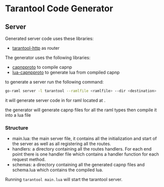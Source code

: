# Tarantool Code Generator

## Server

Generated server code uses these libraries:
- [tarantool-http](https://github.com/tarantool/http/) as router

The generator uses the following libraries:
- [capnpproto](https://github.com/capnproto/capnproto) to compile capnp
- [lua-capnpproto](https://github.com/cloudflare/lua-capnproto) to generate lua from compiled capnp


to generate a server run the following command:
```bash
go-raml server -l tarantool --ramlfile <ramlfile> --dir <destination>
```

it will generate server code in <destination> for raml located at <ramlfile>.

the generator will generate capnp files for all the raml types then compile it into a lua file

### Structure
- main.lua: the main server file, it contains all the initialization and start of the server as well as all registering all the routes.
- handlers: a directory containing all the routes handlers. For each end point there is one handler file which contains a handler function for each request method.
- schemas: a directory containing all the generated capnp files and schema.lua which contains the compiled lua.

Running `tarantool main.lua` will start the tarantool server.